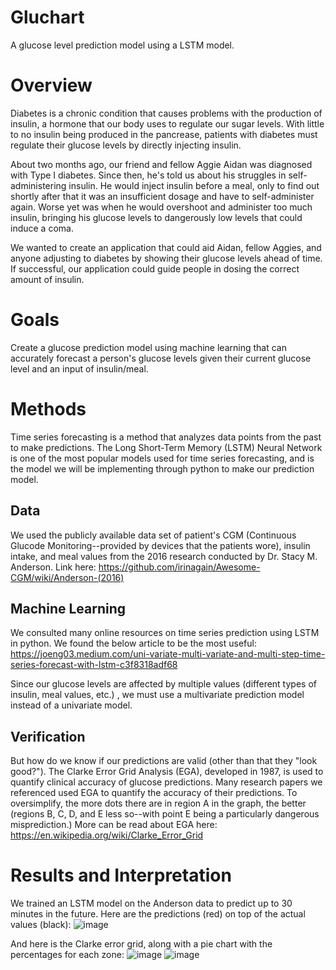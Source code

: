 # Gluchart
A glucose level prediction model using a LSTM model.

# Overview
Diabetes is a chronic condition that causes problems with the production of insulin, a hormone that our body uses to regulate our sugar levels. With little to no insulin 
being produced in the pancrease, patients with diabetes must regulate their glucose levels by directly injecting insulin.

About two months ago, our friend and fellow Aggie Aidan was diagnosed with Type I diabetes. Since then, he's told us about his struggles in self-administering insulin.
He would inject insulin before a meal, only to find out shortly after that it was an insufficient dosage and have to self-administer again. Worse yet was when he would
overshoot and administer too much insulin, bringing his glucose levels to dangerously low levels that could induce a coma.

We wanted to create an application that could aid Aidan, fellow Aggies, and anyone adjusting to diabetes by showing their glucose levels ahead of time. If successful,
our application could guide people in dosing the correct amount of insulin.

# Goals
Create a glucose prediction model using machine learning that can accurately forecast a person's glucose levels given their current glucose level and an input of insulin/meal.

# Methods
Time series forecasting is a method that analyzes data points from the past to make predictions. The Long Short-Term Memory (LSTM) Neural Network is one of the most 
popular models used for time series forecasting, and is the model we will be implementing through python to make our prediction model.

## Data
We used the publicly available data set of patient's CGM (Continuous Glucode Monitoring--provided by devices that the patients wore), insulin intake, and meal values
from the 2016 research conducted by Dr. Stacy M. Anderson.
Link here: https://github.com/irinagain/Awesome-CGM/wiki/Anderson-(2016)

## Machine Learning
We consulted many online resources on time series prediction using LSTM in python. We found the below article to be the most useful:
https://joeng03.medium.com/uni-variate-multi-variate-and-multi-step-time-series-forecast-with-lstm-c3f8318adf68

Since our glucose levels are affected by multiple values (different types of insulin, meal values, etc.) , we must use a multivariate prediction model instead of a univariate model.

## Verification
But how do we know if our predictions are valid (other than that they "look good?"). 
The Clarke Error Grid Analysis (EGA), developed in 1987, is used to quantify clinical accuracy of glucose predictions. Many research papers we referenced used EGA to quantify the accuracy of their predictions.
To oversimplify, the more dots there are in region A in the graph, the better (regions B, C, D, and E less so--with point E being a particularly dangerous misprediction.)
More can be read about EGA here: https://en.wikipedia.org/wiki/Clarke_Error_Grid

# Results and Interpretation
We trained an LSTM model on the Anderson data to predict up to 30 minutes in the future. 
Here are the predictions (red) on top of the actual values (black):
![image](https://github.com/TimStewartJ/gluchart/assets/24793742/2ca9e9d6-e1ff-4734-8c10-9373fc01d9bc)

And here is the Clarke error grid, along with a pie chart with the percentages for each zone:
![image](https://github.com/TimStewartJ/gluchart/assets/24793742/72e6c267-4dfa-4066-8ab7-4627903a2154)
![image](https://github.com/TimStewartJ/gluchart/assets/24793742/affbd5b9-fcfa-46af-9d94-5e83e2dd4af2)






